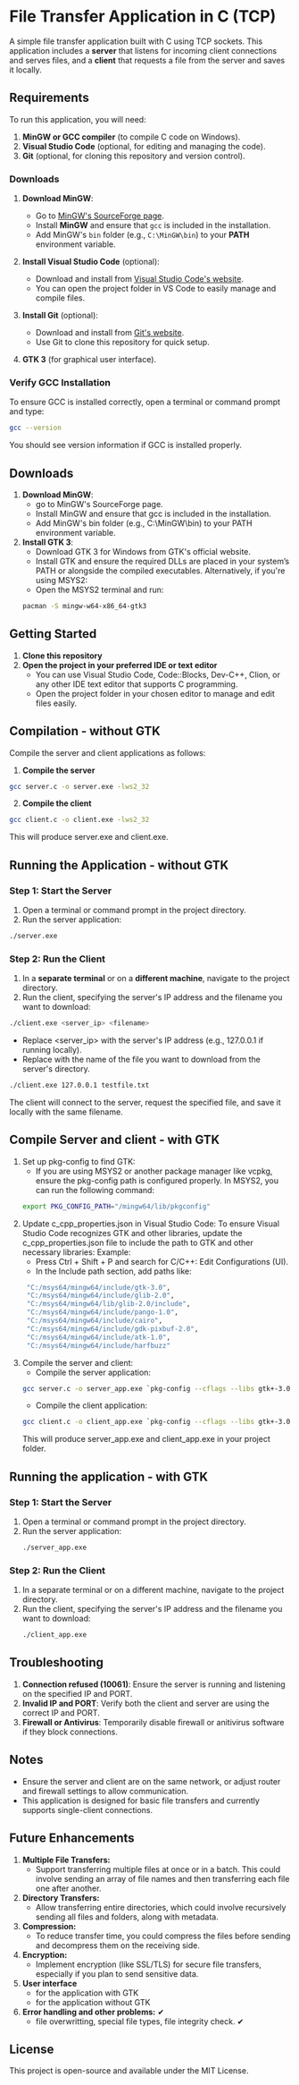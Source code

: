 # File Transfer Application in C (TCP)

A simple file transfer application built with C using TCP sockets. This application includes a **server** that listens for incoming client connections and serves files, and a **client** that requests a file from the server and saves it locally.

## Requirements

To run this application, you will need:
1. **MinGW or GCC compiler** (to compile C code on Windows).
2. **Visual Studio Code** (optional, for editing and managing the code).
3. **Git** (optional, for cloning this repository and version control).

### Downloads

1. **Download MinGW**:
   - Go to [MinGW's SourceForge page](https://sourceforge.net/projects/mingw/files/latest/download).
   - Install **MinGW** and ensure that `gcc` is included in the installation.
   - Add MinGW's `bin` folder (e.g., `C:\MinGW\bin`) to your **PATH** environment variable.

2. **Install Visual Studio Code** (optional):
   - Download and install from [Visual Studio Code's website](https://code.visualstudio.com/).
   - You can open the project folder in VS Code to easily manage and compile files.

3. **Install Git** (optional):
   - Download and install from [Git's website](https://git-scm.com/).
   - Use Git to clone this repository for quick setup.

4. **GTK 3** (for graphical user interface).

### Verify GCC Installation

To ensure GCC is installed correctly, open a terminal or command prompt and type:
```bash
gcc --version
```
You should see version information if GCC is installed properly.

## Downloads
1. **Download MinGW**:
   - go to MinGW's SourceForge page.
   - Install MinGW and ensure that gcc is included in the installation.
   - Add MinGW's bin folder (e.g., C:\MinGW\bin) to your PATH environment variable.
2. **Install GTK 3**:
   - Download GTK 3 for Windows from GTK's official website.
   - Install GTK and ensure the required DLLs are placed in your system’s PATH or alongside the compiled executables.
   Alternatively, if you're using MSYS2:
   - Open the MSYS2 terminal and run:
   ```bash
   pacman -S mingw-w64-x86_64-gtk3
   ```

## Getting Started
1. **Clone this repository**
2. **Open the project in your preferred IDE or text editor**
   - You can use Visual Studio Code, Code::Blocks, Dev-C++, Clion, or any other IDE text editor that supports C programming.
   - Open the project folder in your chosen editor to manage and edit files easily.


## Compilation - without GTK
Compile the server and client applications as follows:
1. **Compile the server**
```bash
gcc server.c -o server.exe -lws2_32
```
2. **Compile the client**
```bash
gcc client.c -o client.exe -lws2_32
```
This will produce server.exe and client.exe.

## Running the Application - without GTK
### Step 1: Start the Server
1. Open a terminal or command prompt in the project directory.
2. Run the server application:
```bash
./server.exe
```
### Step 2: Run the Client
1. In a **separate terminal** or on a **different machine**, navigate to the project directory.
2. Run the client, specifying the server's IP address and the filename you want to download:
```bash
./client.exe <server_ip> <filename>
```
   - Replace <server_ip> with the server's IP address (e.g., 127.0.0.1 if running locally).
   - Replace <filename> with the name of the file you want to download from the server's directory.
```bash
./client.exe 127.0.0.1 testfile.txt
```
The client will connect to the server, request the specified file, and save it locally with the same filename.

## Compile Server and client - with GTK
1. Set up pkg-config to find GTK:
   - If you are using MSYS2 or another package manager like vcpkg, ensure the pkg-config path is configured properly.
   In MSYS2, you can run the following command:
   ```bash
   export PKG_CONFIG_PATH="/mingw64/lib/pkgconfig"
   ```
2. Update c_cpp_properties.json in Visual Studio Code: To ensure Visual Studio Code recognizes GTK and other libraries, update the c_cpp_properties.json file to include the path to GTK and other necessary libraries:
   Example:
   - Press Ctrl + Shift + P and search for C/C++: Edit Configurations (UI).
   - In the Include path section, add paths like:
   ```bash
    "C:/msys64/mingw64/include/gtk-3.0",
    "C:/msys64/mingw64/include/glib-2.0",
    "C:/msys64/mingw64/lib/glib-2.0/include",
    "C:/msys64/mingw64/include/pango-1.0",
    "C:/msys64/mingw64/include/cairo",
    "C:/msys64/mingw64/include/gdk-pixbuf-2.0",
    "C:/msys64/mingw64/include/atk-1.0",
    "C:/msys64/mingw64/include/harfbuzz"
   ```
3. Compile the server and client:
   - Compile the server application:
   ```bash
   gcc server.c -o server_app.exe `pkg-config --cflags --libs gtk+-3.0` -lws2_32
   ```
   - Compile the client application:
   ```bash
   gcc client.c -o client_app.exe `pkg-config --cflags --libs gtk+-3.0` -lws2_32
   ```
   This will produce server_app.exe and client_app.exe in your project folder.

## Running the application - with GTK
### Step 1: Start the Server
1. Open a terminal or command prompt in the project directory.
2. Run the server application:
   ```bash
   ./server_app.exe
   ```
### Step 2: Run the Client
1. In a separate terminal or on a different machine, navigate to the project directory.
2. Run the client, specifying the server's IP address and the filename you want to download:
   ```bash
   ./client_app.exe
   ```

## Troubleshooting
1. **Connection refused (10061)**: Ensure the server is running and listening on the specified IP and PORT.
2. **Invalid IP and PORT**: Verify both the client and server are using the correct IP and PORT.
3. **Firewall or Antivirus**: Temporarily disable firewall or anitivirus software if they block connections.

## Notes
   - Ensure the server and client are on the same network, or adjust router and firewall settings to allow communication.
   - This application is designed for basic file transfers and currently supports single-client connections.

## Future Enhancements
1. **Multiple File Transfers:**
   - Support transferring multiple files at once or in a batch. This could involve sending an array of file names and then transferring each file one after another.
2. **Directory Transfers:**
   - Allow transferring entire directories, which could involve recursively sending all files and folders, along with metadata.
3. **Compression:**
   - To reduce transfer time, you could compress the files before sending and decompress them on the receiving side.
4. **Encryption:**
   - Implement encryption (like SSL/TLS) for secure file transfers, especially if you plan to send sensitive data.
5. **User interface**
   - for the application with GTK
   - for the application without GTK
7. **Error handling and other problems:** ✔
   - file overwritting, special file types, file integrity check. ✔

## License
This project is open-source and available under the MIT License.
